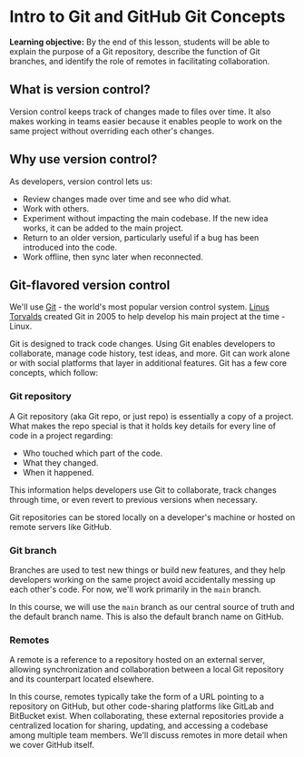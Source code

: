 <h1>
  <span class="headline">Intro to Git and GitHub</span>
  <span class="subhead">Git Concepts</span>
</h1>

**Learning objective:** By the end of this lesson, students will be able to explain the purpose of a Git repository, describe the function of Git branches, and identify the role of remotes in facilitating collaboration.

## What is version control?

Version control keeps track of changes made to files over time. It also makes working in teams easier because it enables people to work on the same project without overriding each other's changes.

## Why use version control?

As developers, version control lets us:

- Review changes made over time and see who did what.
- Work with others.
- Experiment without impacting the main codebase. If the new idea works, it can be added to the main project.
- Return to an older version, particularly useful if a bug has been introduced into the code.
- Work offline, then sync later when reconnected.

## Git-flavored version control

We'll use [Git](https://git-scm.com/) - the world's most popular version control system. [Linus Torvalds](https://en.wikipedia.org/wiki/Linus_Torvalds) created Git in 2005 to help develop his main project at the time - Linux.

Git is designed to track code changes. Using Git enables developers to collaborate, manage code history, test ideas, and more. Git can work alone or with social platforms that layer in additional features. Git has a few core concepts, which follow:

### Git repository

A Git repository (aka Git repo, or just repo) is essentially a copy of a project. What makes the repo special is that it holds key details for every line of code in a project regarding:

- Who touched which part of the code.
- What they changed.
- When it happened.

This information helps developers use Git to collaborate, track changes through time, or even revert to previous versions when necessary.

Git repositories can be stored locally on a developer's machine or hosted on remote servers like GitHub.

### Git branch

Branches are used to test new things or build new features, and they help developers working on the same project avoid accidentally messing up each other's code. For now, we'll work primarily in the `main` branch.

In this course, we will use the `main` branch as our central source of truth and the default branch name. This is also the default branch name on GitHub.

### Remotes

A remote is a reference to a repository hosted on an external server, allowing synchronization and collaboration between a local Git repository and its counterpart located elsewhere.

In this course, remotes typically take the form of a URL pointing to a repository on GitHub, but other code-sharing platforms like GitLab and BitBucket exist. When collaborating, these external repositories provide a centralized location for sharing, updating, and accessing a codebase among multiple team members. We'll discuss remotes in more detail when we cover GitHub itself.
